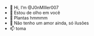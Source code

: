 - 👋 Hi, I’m @J0nMIller007
- 👀 Estou de olho em você 
- 🌱 Plantas hmmmm
- 💞️ Não tenho um amor ainda, só ilusões 
- 📫 toma

<!---
RESPEITA MINHA HISTÓRIA
--->
